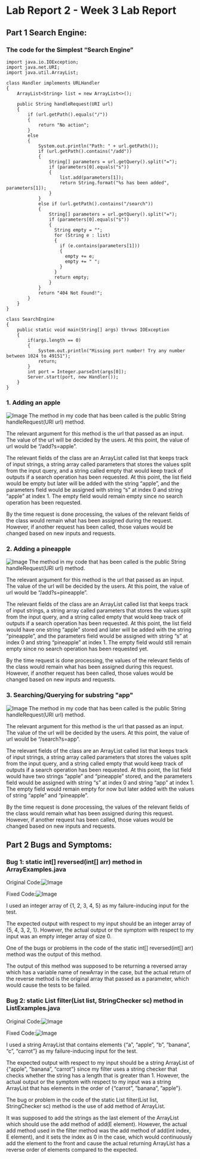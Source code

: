# Lab Report 2 - Week 3 Lab Report

## Part 1 Search Engine:

### The code for the Simplest “Search Engine”
```
import java.io.IOException;
import java.net.URI;
import java.util.ArrayList;

class Handler implements URLHandler
{
    ArrayList<String> list = new ArrayList<>();

    public String handleRequest(URI url)
    {
        if (url.getPath().equals("/"))
        {
            return "No action";
        } 
        else
        {
            System.out.println("Path: " + url.getPath());
            if (url.getPath().contains("/add")) 
            {
                String[] parameters = url.getQuery().split("=");
                if (parameters[0].equals("s"))
                {
                    list.add(parameters[1]);
                    return String.format("%s has been added", parameters[1]);
                }
            }
            else if (url.getPath().contains("/search"))
            {
                String[] parameters = url.getQuery().split("=");
                if (parameters[0].equals("s"))
                {
                  String empty = "";  
                  for (String e : list)
                  {
                    if (e.contains(parameters[1]))
                    {
                      empty += e;
                      empty += " ";
                    }
                  }
                  return empty;
                }
            }
            return "404 Not Found!";
        }
    }
}

class SearchEngine
{
    public static void main(String[] args) throws IOException
    {
        if(args.length == 0)
        {
            System.out.println("Missing port number! Try any number between 1024 to 49151");
            return;
        }
        int port = Integer.parseInt(args[0]);
        Server.start(port, new Handler());
    }
}
```

### 1. Adding an apple
![Image](images/Lab%20Report%202%201.1.png)
The method in my code that has been called is the public String handleRequest(URI url) method.

The relevant argument for this method is the url that passed as an input. The value of the url will be decided by the users. At this point, the value of url would be “/add?s=apple”.

The relevant fields of the class are an ArrayList called list that keeps track of input strings, a string array called parameters that stores the values split from the input query, and a string called empty that would keep track of outputs if a search operation has been requested.
At this point, the list field would be empty but later will be added with the string “apple”, and the parameters field would be assigned with string “s” at index 0 and string “apple” at index 1. The empty field would remain empty since no search operation has been requested.

By the time request is done processing, the values of the relevant fields of the class would remain what has been assigned during the request. However, if another request has been called, those values would be changed based on new inputs and requests.

### 2. Adding a pineapple
![Image](images/Lab%20Report%202%201.2.png)
The method in my code that has been called is the public String handleRequest(URI url) method.

The relevant argument for this method is the url that passed as an input. The value of the url will be decided by the users. At this point, the value of url would be “/add?s=pineapple”.

The relevant fields of the class are an ArrayList called list that keeps track of input strings, a string array called parameters that stores the values split from the input query, and a string called empty that would keep track of outputs if a search operation has been requested.
At this point, the list field would have one string “apple” stored and later will be added with the string “pineapple”, and the parameters field would be assigned with string “s” at index 0 and string “pineapple” at index 1. The empty field would still remain empty since no search operation has been requested yet.

By the time request is done processing, the values of the relevant fields of the class would remain what has been assigned during this request. However, if another request has been called, those values would be changed based on new inputs and requests.

### 3. Searching/Querying for substring "app"
![Image](images/Lab%20Report%202%201.3.png)
The method in my code that has been called is the public String handleRequest(URI url) method.

The relevant argument for this method is the url that passed as an input. The value of the url will be decided by the users. At this point, the value of url would be “/search?s=app”.

The relevant fields of the class are an ArrayList called list that keeps track of input strings, a string array called parameters that stores the values split from the input query, and a string called empty that would keep track of outputs if a search operation has been requested.
At this point, the list field would have two strings “apple” and “pineapple” stored, and the parameters field would be assigned with string “s” at index 0 and string “app” at index 1. The empty field would remain empty for now but later added with the values of string “apple” and “pineapple”.

By the time request is done processing, the values of the relevant fields of the class would remain what has been assigned during this request. However, if another request has been called, those values would be changed based on new inputs and requests.

## Part 2 Bugs and Symptoms:
### Bug 1: static int[] reversed(int[] arr) method in ArrayExamples.java
Original Code:![Image](images/Lab%20Report%202%202.1.png)

Fixed Code:![Image](images/Lab%20Report%202%202.2.png)

I used an integer array of {1, 2, 3, 4, 5} as my failure-inducing input for the test.

The expected output with respect to my input should be an integer array of {5, 4, 3, 2, 1}. 
However, the actual output or the symptom with respect to my input was an empty integer array of size 0.

One of the bugs or problems in the code of the static int[] reversed(int[] arr) method was the output of this method.

The output of this method was supposed to be returning a reversed array which has a variable name of newArray in the case, but the actual return of the reverse method is the original array that passed as a parameter, which would cause the tests to be failed.

### Bug 2: static List<String> filter(List<String> list, StringChecker sc) method in ListExamples.java
Original Code:![Image](images/Lab%20Report%202%202.3.png)

Fixed Code:![Image](images/Lab%20Report%202%202.4.png)

I used a string ArrayList that contains elements {“a”, “apple”, “b”, “banana”, “c”, “carrot”} as my failure-inducing input for the test.

The expected output with respect to my input should be a string ArrayList of {“apple”, “banana”, “carrot”} since my filter uses a string checker that checks whether the string has a length that is greater than 1.
However, the actual output or the symptom with respect to my input was a string ArrayList that has elements in the order of {“carrot”, ”banana”, ”apple”}.

The bug or problem in the code of the static List<String> filter(List<String> list, StringChecker sc) method is the use of add method of ArrayList. 

It was supposed to add the strings as the last element of the ArrayList which should use the add method of add(E element). However, the actual add method used in the filter method was the add method of add(int index, E element), and it sets the index as 0 in the case, which would continuously add the element to the front and cause the actual returning ArrayList has a reverse order of elements compared to the expected.
